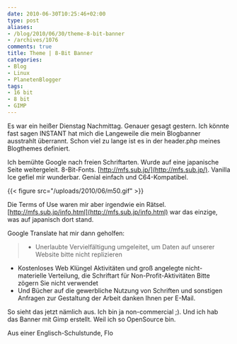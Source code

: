 ```yaml
---
date: 2010-06-30T10:25:46+02:00
type: post
aliases:
- /blog/2010/06/30/theme-8-bit-banner
- /archives/1076
comments: true
title: Theme | 8-Bit Banner
categories:
- Blog
- Linux
- PlanetenBlogger
tags:
- 16 bit
- 8 bit
- GIMP
---
```


Es war ein heißer Dienstag Nachmittag. Genauer gesagt gestern. Ich könnte
fast sagen INSTANT hat mich die Langeweile die mein Blogbanner ausstrahlt
überrannt. Schon viel zu lange ist es in der header.php meines Blogthemes
definiert.

Ich bemühte Google nach freien Schriftarten. Wurde auf eine japanische
Seite weitergeleit. 8-Bit-Fonts. [http://mfs.sub.jp/](http://mfs.sub.jp/).
Vanilla Ice gefiel mir wunderbar. Genial einfach und C64-Kompatibel.

{{< figure src="/uploads/2010/06/m50.gif" >}}

Die Terms of Use waren mir aber irgendwie ein Rätsel.
[http://mfs.sub.jp/info.html](http://mfs.sub.jp/info.html) war das einzige,
was auf japanisch dort stand.

Google Translate hat mir dann geholfen:

> - Unerlaubte Vervielfältigung umgeleitet, um Daten auf unserer Website bitte nicht replizieren
- Kostenloses Web Klüngel Aktivitäten und groß angelegte nicht-materielle Verteilung, die Schriftart für Non-Profit-Aktivitäten Bitte zögern Sie nicht verwendet
- Und Bücher auf die gewerbliche Nutzung von Schriften und sonstigen Anfragen zur Gestaltung der Arbeit danken Ihnen per E-Mail.

So sieht das jetzt nämlich aus. Ich bin ja non-commercial ;). Und ich hab das Banner mit Gimp erstellt. Weil ich so OpenSource bin.

Aus einer Englisch-Schulstunde,
Flo

